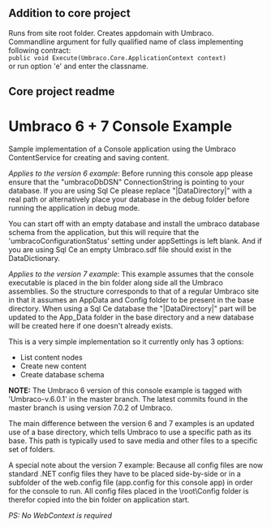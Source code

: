 ## Addition to core project

Runs from site root folder. Creates appdomain with Umbraco.  
Commandline argument for fully qualified name of class implementing following contract:  
`public void Execute(Umbraco.Core.ApplicationContext context)`  
or run option 'e' and enter the classname.

## Core project readme

Umbraco 6 + 7 Console Example
=======================

Sample implementation of a Console application using the Umbraco ContentService for creating and saving content.


*Applies to the version 6 example*: Before running this console app please ensure that the "umbracoDbDSN" ConnectionString is pointing to your database.
If you are using Sql Ce please replace "|DataDirectory|" with a real path or alternatively place your database in the debug folder before running the application in debug mode.

You can start off with an empty database and install the umbraco database schema from the application, but this will require that the 'umbracoConfigurationStatus' setting under appSettings is left blank. And if you are using Sql Ce an empty Umbraco.sdf file should exist in the DataDictionary.

*Applies to the version 7 example*: This example assumes that the console executable is placed in the bin folder along side all the Umbraco assemblies. So the structure corresponds to that of a regular Umbraco site in that it assumes an AppData and Config folder to be present in the base directory. When using a Sql Ce database the "|DataDirectory|" part will be updated to the App_Data folder in the base directory and a new database will be created here if one doesn't already exists.

This is a very simple implementation so it currently only has 3 options:

- List content nodes
- Create new content
- Create database schema


**NOTE:** The Umbraco 6 version of this console example is tagged with 'Umbraco-v.6.0.1' in the master branch. The latest commits found in the master branch is using version 7.0.2 of Umbraco.

The main difference between the version 6 and 7 examples is an updated use of a base directory, which tells Umbraco to use a specific path as its base. This path is typically used to save media and other files to a specific set of folders.

A special note about the version 7 example: Because all config files are now standard .NET config files they have to be placed side-by-side or in a subfolder of the web.config file (app.config for this console app) in order for the console to run. All config files placed in the \root\Config folder is therefor copied into the bin folder on application start.

*PS: No WebContext is required*